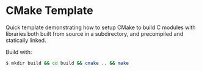 CMake Template
==============

Quick template demonstrating how to setup CMake to build C modules with
libraries both built from source in a subdirectory, and precompiled and
statically linked.

Build with:

``` bash
$ mkdir build && cd build && cmake .. && make
```
